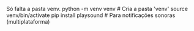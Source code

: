Só falta a pasta venv.
python -m venv venv  # Cria a pasta 'venv'
source venv/bin/activate
pip install playsound  # Para notificações sonoras (multiplataforma)
